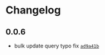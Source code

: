 # Changelog

## 0.0.6

- bulk update query typo fix [`ad9a41b`](https://github.com/cadgerfeast/dexie-cross/commit/ad9a41be381551f9f9091473e173e8cfe1286ad7)

